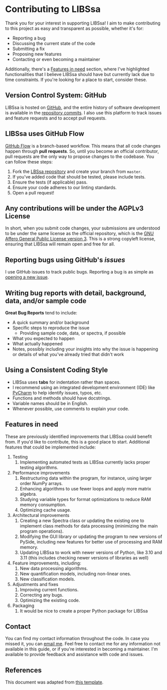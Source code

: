 # Contributing to LIBSsa

Thank you for your interest in supporting LIBSsa! I aim to make contributing to this project as easy and transparent as possible, whether it's for:

- Reporting a bug
- Discussing the current state of the code
- Submitting a fix
- Proposing new features
- Contacting or even becoming a maintainer

Additionally, there's a [Features in need](#Features-in-need) section, where I've highlighted functionalities that I believe LIBSsa 
should have but currently lack due to time constraints. If you're looking for a place to start, consider these.

## Version Control System: GitHub

LIBSsa is hosted on [GitHub](https://github.com/kstenio/libssa), and the entire history of software development is available 
in the [repository commits](https://github.com/kstenio/libssa/commits). I also use this platform to track issues and feature 
requests and to accept pull requests.

## LIBSsa uses GitHub Flow

[GitHub Flow](https://docs.github.com/en/get-started/quickstart/github-flow) is a branch-based workflow. This means that all 
code changes happen through **pull requests**. So, until you become an official contributor, pull requests are the only way to 
propose changes to the codebase. You can follow these steps:

1. Fork the [LBSsa repository](https://github.com/kstenio/libssa) and create your branch from `master`.
2. If you've added code that should be tested, please include tests.
3. Ensure the tests (if applicable) pass.
4. Ensure your code adheres to our linting standards.
5. Open a pull request!

## Any contributions will be under the AGPLv3 License

In short, when you submit code changes, your submissions are understood to be under the same license as the official repository, 
which is the [GNU Affero General Public License version 3](https://www.gnu.org/licenses/agpl-3.0.html.en). This is a strong copyleft license, 
ensuring that LIBSsa will remain open and free for all.

## Reporting bugs using GitHub's _issues_

I use GitHub issues to track public bugs. Reporting a bug is as simple as [opening a new issue](https://github.com/kstenio/libssa/issues).

## Writing bug reports with detail, background, data, and/or sample code

**Great Bug Reports** tend to include:

- A quick summary and/or background
- Specific steps to reproduce the issue
	- Providing sample code, data, or spectra, if possible
- What you expected to happen
- What actually happened
- Notes, possibly including your insights into why the issue is happening or details of what you've already tried that didn't work

## Using a Consistent Coding Style

* LIBSsa uses **tabs** for indentation rather than spaces.
* I recommend using an integrated development environment (IDE) like [PyCharm](https://www.jetbrains.com/pycharm/) to help identify issues, typos, etc.
* Functions and methods should have docstrings.
* Variable names should be in English.
* Whenever possible, use comments to explain your code.

## Features in need

These are previously identified improvements that LIBSsa could benefit from. If you'd like to contribute, this is a good place to start. 
Additional features that could be implemented include:

1. Testing
	1. Implementing automated tests as LIBSsa currently lacks proper testing algorithms.
2. Performance improvements
	1. Restructuring data within the program, for instance, using larger order NumPy arrays.
	2. Enhancing algorithms to use fewer loops and apply more matrix algebra.
	3. Studying variable types for format optimizations to reduce RAM memory consumption.
	4. Optimizing cache usage.
3. Architectural improvements
	1. Creating a new Spectra class or updating the existing one to implement class methods for data processing (minimizing the main program operations).
	2. Modifying the GUI library or updating the program to new versions of PySide, including new features for better use of processing and RAM memory.
	3. Updating LIBSsa to work with newer versions of Python, like 3.10 and 3.11 (this includes checking newer versions of libraries as well) 
4. Feature improvements, including:
	1. New data processing algorithms.
	2. New quantification models, including non-linear ones.
	3. New classification models.
5. Adjustments and fixes
	1. Improving current functions.
	2. Correcting any bugs.
	3. Optimizing the existing code.
6. Packaging
	1. It would be nice to create a proper Python package for LIBSsa

## Contact

You can find my contact information throughout the code. In case you missed it, you can [email me](mailto:kleydson.stenio@gmail.com?Subject=LIBSsa_Contributing). 
Feel free to contact me for any information not available in this guide, or if you're interested in becoming a maintainer. 
I'm available to provide feedback and assistance with code and issues.

## References

This document was adapted from [this template](https://gist.github.com/briandk/3d2e8b3ec8daf5a27a62).
